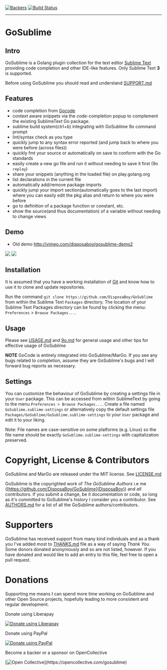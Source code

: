 

[![Backers](https://opencollective.com/gosublime/tiers/backer/badge.svg?color=brightgreen)](https://opencollective.com/gosublime) [![Build Status](https://travis-ci.org/DisposaBoy/GoSublime.svg?branch=master)](https://travis-ci.org/DisposaBoy/GoSublime)
<hr>

GoSublime
=========

Intro
-----

GoSublime is a Golang plugin collection for the text editor [Sublime Text](http://www.sublimetext.com/) providing code completion and other IDE-like features. Only Sublime Text **3** is supported.

Before using GoSublime you should read and understand [SUPPORT.md](https://github.com/DisposaBoy/GoSublime/blob/master/SUPPORT.md)

Features
--------

* code completion from [Gocode](https://github.com/nsf/gocode)
* context aware snippets via the code-completion popup to complement the existing SublimeText Go package.
* sublime build system(ctrl+b) integrating with GoSublime 9o command prompt
* lint/syntax check as you type
* quickly jump to any syntax error reported (and jump back to where you were before (across files))
* quickly fmt your source or automatically on save to conform with the Go standards
* easily create a new go file and run it without needing to save it first (9o `replay`)
* share your snippets (anything in the loaded file) on play.golang.org
* list declarations in the current file
* automatically add/remove package imports
* quickly jump your import section(automatically goes to the last import) where you can easily edit the pkg alias and return to where you were before
* go to definition of a package function or constant, etc.
* show the source(and thus documentation) of a variable without needing to change views

Demo
----

* Old demo http://vimeo.com/disposaboy/gosublime-demo2

![](https://github.com/DisposaBoy/GoSublime/raw/master/ss/2.png)
![](https://github.com/DisposaBoy/GoSublime/raw/master/ss/1.png)

Installation
------------

It is assumed that you have a working installation of [Git](https://git-scm.com/) and know how to use it to clone and update repositories.

Run the command `git clone https://github.com/DisposaBoy/GoSublime` from within the Sublime Text `Packages` directory.
The location of your Sublime Text Packages directory can be found by clicking the menu: `Preferences` > `Browse Packages...`.

Usage
-----

Please see [USAGE.md](USAGE.md) and [9o.md](9o.md) for general usage and other tips for effective usage of GoSublime

**NOTE** GoCode is entirely integrated into GoSublime/MarGo. If you see any bugs related to completion,
assume they are GoSublime's bugs and I will forward bug reports as necessary.

Settings
--------

You can customize the behaviour of GoSublime by creating a settings file in your `User` package. This can be accessed from within SublimeText by going to the menu `Preferences > Browse Packages...`. Create a file named `GoSublime.sublime-settings` or alternatively copy the default settings file `Packages/GoSublime/GoSublime.sublime-settings` to your `User` package and edit it to your liking.

Note: File names are case-sensitive on some platforms (e.g. Linux) so the file name should be exactly `GoSublime.sublime-settings` with capitalization preserved.


Copyright, License & Contributors
=================================

GoSublime and MarGo are released under the MIT license. See [LICENSE.md](LICENSE.md)

GoSublime is the copyrighted work of *The GoSublime Authors* i.e me ([https://github.com/DisposaBoy/GoSublime](DisposaBoy)) and *all* contributors. If you submit a change, be it documentation or code, so long as it's committed to GoSublime's history I consider you a contributor. See [AUTHORS.md](AUTHORS.md) for a list of all the GoSublime authors/contributors.

Supporters
==========

GoSublime has received support from many kind individuals and as a thank you I've added most to [THANKS.md](THANKS.md) file as a way of saying *Thank You*. Some donors donated anonymously and so are not listed, however. If you have donated and would like to add an entry to this file, feel free to open a pull request.

Donations
=========

Supporting me means I can spend more time working on GoSublime and other Open Source projects, hopefully leading to more consistent and regular development.

Donate using Liberapay

<a href="https://liberapay.com/DisposaBoy/donate"><img alt="Donate using Liberapay" src="https://liberapay.com/assets/widgets/donate.svg"></a>



Donate using PayPal

<a href="https://www.paypal.com/cgi-bin/webscr?cmd=_s-xclick&hosted_button_id=4RFMYNTYTUQJU"><img alt="Donate using PayPal" src="https://www.paypalobjects.com/en_GB/i/btn/btn_donate_LG.gif"/></a>





Become a backer or a sponsor on OpenCollective

[![Open Collective](https://opencollective.com/gosublime/tiers/backer.svg?avatarHeight=50")](https://opencollective.com/gosublime)


